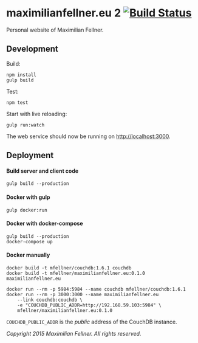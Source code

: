# maximilianfellner.eu 2 [![Build Status](https://travis-ci.org/mfellner/maximilianfellner.eu2.svg?branch=master)](https://travis-ci.org/mfellner/maximilianfellner.eu2)

Personal website of Maximilian Fellner.

## Development

Build:

    npm install
    gulp build

Test:

    npm test

Start with live reloading:

    gulp run:watch

The web service should now be running on [http://localhost:3000]().

## Deployment

#### Build server and client code

    gulp build --production

#### Docker with gulp

    gulp docker:run

#### Docker with docker-compose

    gulp build --production
    docker-compose up

#### Docker manually

    docker build -t mfellner/couchdb:1.6.1 couchdb
    docker build -t mfellner/maximilianfellner.eu:0.1.0 maximilianfellner.eu

    docker run --rm -p 5984:5984 --name couchdb mfellner/couchdb:1.6.1
    docker run --rm -p 3000:3000 --name maximilianfellner.eu
        --link couchdb:couchdb \
        -e "COUCHDB_PUBLIC_ADDR=http://192.168.59.103:5984" \
        mfellner/maximilianfellner.eu:0.1.0

`COUCHDB_PUBLIC_ADDR` is the *public* address of the CouchDB instance.

*Copyright 2015 Maximilian Fellner. All rights reserved.*
